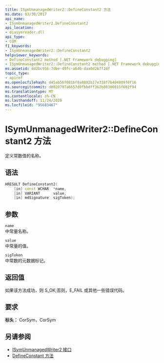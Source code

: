 ```yaml
---
title: ISymUnmanagedWriter2::DefineConstant2 方法
ms.date: 03/30/2017
api_name:
- ISymUnmanagedWriter2.DefineConstant2
api_location:
- diasymreader.dll
api_type:
- COM
f1_keywords:
- ISymUnmanagedWriter2::DefineConstant2
helpviewer_keywords:
- DefineConstant2 method [.NET Framework debugging]
- ISymUnmanagedWriter2::DefineConstant2 method [.NET Framework debugging]
ms.assetid: dd2bc956-7dbe-49fc-a646-daa0d267f2df
topic_type:
- apiref
ms.openlocfilehash: d45ab56f081bf0a8802b17e338f7b404809f0f16
ms.sourcegitcommit: d8020797a6657d0fbbdff362b80300815f682f94
ms.translationtype: MT
ms.contentlocale: zh-CN
ms.lasthandoff: 11/24/2020
ms.locfileid: "95683467"
---
```

# <a name="isymunmanagedwriter2defineconstant2-method"></a>ISymUnmanagedWriter2::DefineConstant2 方法

定义常数值的名称。  
  
## <a name="syntax"></a>语法  
  
```cpp  
HRESULT DefineConstant2(  
    [in] const WCHAR  *name,  
    [in] VARIANT      value,  
    [in] mdSignature  sigToken);  
```  
  
## <a name="parameters"></a>参数  

 `name`  
 中常量名称。  
  
 `value`  
 中常量的值。  
  
 `sigToken`  
 中常数的元数据标记。  
  
## <a name="return-value"></a>返回值  

 如果该方法成功，则 S_OK;否则，E_FAIL 或其他一些错误代码。  
  
## <a name="requirements"></a>要求  

 **标头：** CorSym，CorSym  
  
## <a name="see-also"></a>另请参阅

- [ISymUnmanagedWriter2 接口](isymunmanagedwriter2-interface.md)
- [DefineConstant 方法](isymunmanagedwriter-defineconstant-method.md)
